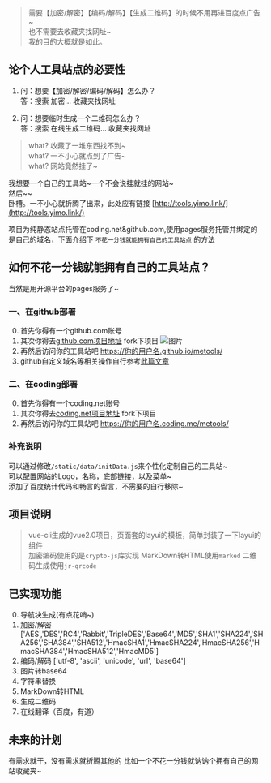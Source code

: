 > 需要【加密/解密】【编码/解码】【生成二维码】的时候不用再进百度点广告~          
> 也不需要去收藏夹找网址~          
> 我的目的大概就是如此。   

## 论个人工具站点的必要性

1. 问：想要【加密/解密/编码/解码】怎么办？     
    答：搜索 加密... 收藏夹找网址       

2. 问：想要临时生成一个二维码怎么办？      
    答：搜索 在线生成二维码... 收藏夹找网址

> what? 收藏了一堆东西找不到~       
> what? 一不小心就点到了广告~       
> what? 网站竟然挂了~       

我想要一个自己的工具站~一个不会说挂就挂的网站~        
然后~~        
卧槽。一不小心就折腾了出来，此处应有链接 [http://tools.yimo.link/](http://tools.yimo.link/)     

项目为纯静态站点托管在coding.net&github.com,使用pages服务托管并绑定的是自己的域名，下面介绍下 `不花一分钱就能拥有自己的工具站点` 的方法

## 如何不花一分钱就能拥有自己的工具站点？   

当然是用开源平台的pages服务了~

### 一、在github部署      
0. 首先你得有一个github.com账号      
1. 其次你得去[github.com项目地址](https://github.com/yimogit/metools) fork下项目
  ![图片](https://dn-coding-net-production-pp.qbox.me/242cfe70-2da8-445c-9578-b6d3b42e233c.png)    
2. 再然后访问你的工具站吧 https://你的用户名.github.io/metools/              
3. github自定义域名等相关操作自行参考[此篇文章](http://blog.csdn.net/yanzhenjie1003/article/details/51703370) 

### 二、在coding部署         
0. 首先你得有一个coding.net账号            
1. 其次你得去[coding.net项目地址](https://coding.net/u/yimocoding/p/metools) fork下项目
2. 再然后访问你的工具站吧 https://你的用户名.coding.me/metools/       

### 补充说明

可以通过修改`/static/data/initData.js`来个性化定制自己的工具站~               
可以配置网站的Logo，名称，底部链接，以及菜单~   
添加了百度统计代码和畅言的留言，不需要的自行移除~

## 项目说明
> vue-cli生成的vue2.0项目，页面套的layui的模板，简单封装了一下layui的组件       
> 加密编码使用的是`crypto-js`库实现
> MarkDown转HTML使用`marked`
> 二维码生成使用`jr-qrcode`    

## 已实现功能   
0. 导航块生成(有点花哨~)
1. 加密/解密 ['AES','DES','RC4','Rabbit','TripleDES','Base64','MD5','SHA1','SHA224','SHA256','SHA384','SHA512','HmacSHA1','HmacSHA224','HmacSHA256','HmacSHA384','HmacSHA512','HmacMD5']  
2. 编码/解码 ['utf-8', 'ascii', 'unicode', 'url', 'base64']     
3. 图片转base64
4. 字符串替换
5. MarkDown转HTML
6. 生成二维码
7. 在线翻译（百度，有道）

      
## 未来的计划        
有需求就干，没有需求就折腾其他的
比如一个不花一分钱就讷讷个拥有自己的网站收藏夹~
